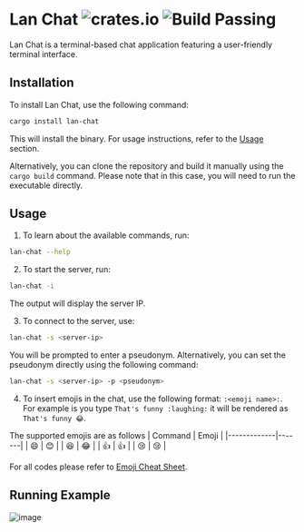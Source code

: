 # Lan Chat ![crates.io](https://img.shields.io/crates/v/lan-chat.svg) ![Build Passing](https://github.com/Saphereye/lan-chat/actions/workflows/rust.yml/badge.svg)

Lan Chat is a terminal-based chat application featuring a user-friendly terminal interface.

## Installation

To install Lan Chat, use the following command:

```bash
cargo install lan-chat
```

This will install the binary. For usage instructions, refer to the [Usage](#usage) section.

Alternatively, you can clone the repository and build it manually using the `cargo build` command. Please note that in this case, you will need to run the executable directly.

## Usage

1. To learn about the available commands, run:

```bash
lan-chat --help
```

2. To start the server, run:

```bash
lan-chat -i
```

The output will display the server IP.

3. To connect to the server, use:

```bash
lan-chat -s <server-ip>
```

You will be prompted to enter a pseudonym. Alternatively, you can set the pseudonym directly using the following command:

```bash
lan-chat -s <server-ip> -p <pseudonym>
```

4. To insert emojis in the chat, use the following format: `:<emoji name>:`. For example is you type `That's funny :laughing:` it will be rendered as `That's funny 😂`.

The supported emojis are as follows
| Command     | Emoji |
|-------------|-------|
| :smile:     | 😊     |
| :laughing:     | 😂     |
| :thumbsup: | 👍     |
| :cry:       | 😢     |

For all codes please refer to [Emoji Cheat Sheet](https://github.com/ikatyang/emoji-cheat-sheet/tree/master).

## Running Example

![image](https://github.com/Saphereye/lan-chat/assets/59739923/daada2ff-4cf0-4251-8e91-92b867f1c2bc)